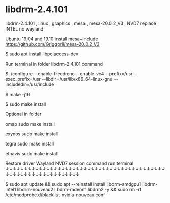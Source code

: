 # libdrm-2.4.101
libdrm-2.4.101 , linux , graphics , mesa , mesa-20.0.2_V3 , NVD7 replace INTEL no wayland

Ubuntu 19.04 and 19.10 install mesa+include https://github.com/Griggorii/mesa-20.0.2_V3

$ sudo apt install libpciaccess-dev

Run terminal in folder libdrm-2.4.101 command


$ ./configure --enable-freedreno --enable-vc4 --prefix=/usr --exec_prefix=/usr --libdir=/usr/lib/x86_64-linux-gnu --includedir=/usr/include

$ make -j16

$ sudo make install

Optional in folder

  omap sudo make install
  
  exynos sudo make install

  tegra sudo make install
  
  etnaviv sudo make install
  
  Restore driver Wayland NVD7 session command run terminal ↓↓↓↓↓↓↓↓↓↓↓↓↓↓↓↓↓↓↓↓↓↓↓↓↓↓↓↓↓↓↓↓↓↓↓↓↓↓↓↓↓↓↓↓↓↓↓↓↓↓↓↓↓↓↓↓↓↓↓↓↓↓↓
  
  $ sudo apt update && sudo apt --reinstall install libdrm-amdgpu1 libdrm-intel1 libdrm-nouveau2 libdrm-radeon1 libdrm2 -y && sudo rm -rf /etc/modprobe.d/blacklist-nvidia-nouveau.conf

